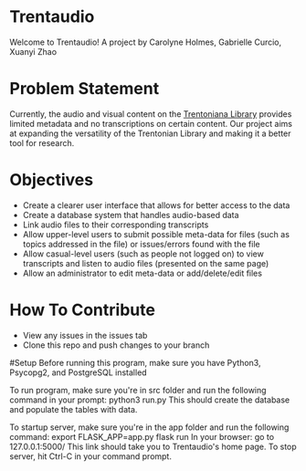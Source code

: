 # Trentaudio
Welcome to Trentaudio!
A project by Carolyne Holmes, Gabrielle Curcio, Xuanyi Zhao

# Problem Statement
Currently, the audio and visual content on the [Trentoniana Library](https://trentonlib.org/trentoniana/audio-visual/) provides limited metadata and no transcriptions on certain content. Our project aims at expanding the versatility of the Trentonian Library and making it a better tool for research. 

# Objectives
* Create a clearer user interface that allows for better access to the data
* Create a database system that handles audio-based data
* Link audio files to their corresponding transcripts
* Allow upper-level users to submit possible meta-data for files (such as topics addressed in the file) or issues/errors found with the file
* Allow casual-level users (such as people not logged on) to view transcripts and listen to audio files (presented on the same page)
* Allow an administrator to edit meta-data or add/delete/edit files

# How To Contribute
* View any issues in the issues tab
* Clone this repo and push changes to your branch

#Setup
Before running this program, make sure you have Python3, Psycopg2, and PostgreSQL installed

To run program, make sure you're in src folder and run the following command in your prompt: python3 run.py
This should create the database and populate the tables with data.

To startup server, make sure you're in the app folder and run the following command: export FLASK_APP=app.py flask run 
In your browser: go to 127.0.0.1:5000/ This link should take you to Trentaudio's home page. To stop server, hit Ctrl-C in your command prompt.

